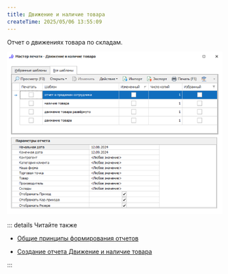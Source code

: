 ```yaml
---
title: Движение и наличие товара
createTime: 2025/05/06 13:55:09
---
```

Отчет о движениях товара по складам.

![](../../../assets/specification/dvizhenie_i_nalichie_tovara_1.png)

::: details Читайте также

- [Общие принципы формирования отчетов](../obshchie_printsipy_formirovaniya_otchetov.md)

- [Создание отчета Движение и наличие товара](../../../work/otchety/skladskie_otchety/dvizhenie_nalichie/dvizhenie_tovara.md)

:::